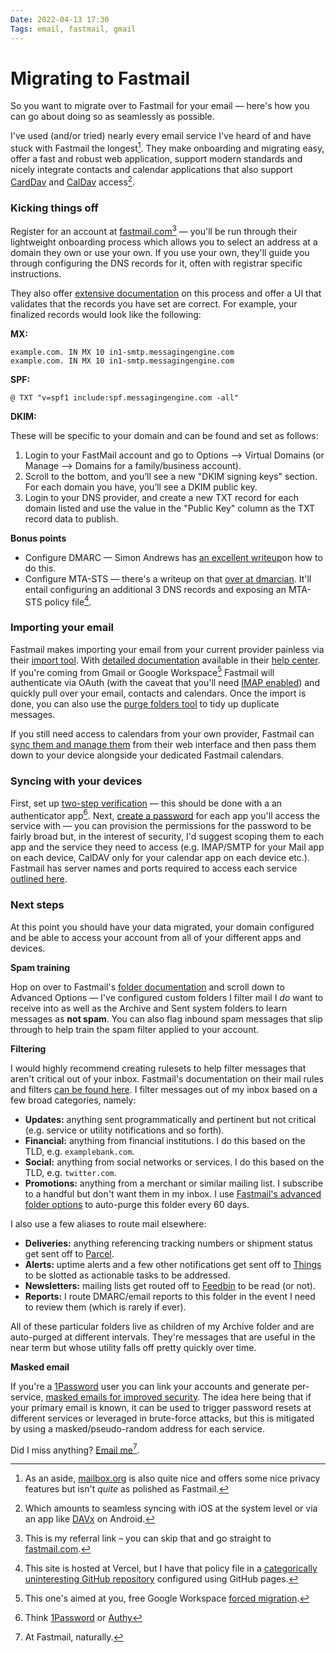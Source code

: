 ```yaml
---
Date: 2022-04-13 17:30
Tags: email, fastmail, gmail
---
```


# Migrating to Fastmail

So you want to migrate over to Fastmail for your email — here's how you can go about doing so as seamlessly as possible.

I've used (and/or tried) nearly every email service I've heard of and have stuck with Fastmail the longest[^1]. They make onboarding and migrating easy, offer a fast and robust web application, support modern standards and nicely integrate contacts and calendar applications that also support [CardDav](https://en.wikipedia.org/wiki/CardDAV) and [CalDav](https://en.wikipedia.org/wiki/CalDAV) access[^2].

### Kicking things off

Register for an account at [fastmail.com](https://ref.fm/u28939392)[^3] — you'll be run through their lightweight onboarding process which allows you to select an address at a domain they own or use your own. If you use your own, they'll guide you through configuring the DNS records for it, often with registrar specific instructions.

They also offer [extensive documentation](https://www.fastmail.com/help/domain_management_custom_dns.html) on this process and offer a UI that validates that the records you have set are correct. For example, your finalized records would look like the following:

**MX:**

```
example.com. IN MX 10 in1-smtp.messagingengine.com
example.com. IN MX 10 in1-smtp.messagingengine.com
```

**SPF:**

```
@ TXT "v=spf1 include:spf.messagingengine.com -all"
```

**DKIM:**

These will be specific to your domain and can be found and set as follows:

1.  Login to your FastMail account and go to Options –> Virtual Domains (or Manage –> Domains for a family/business account).
2.  Scroll to the bottom, and you’ll see a new "DKIM signing keys" section. For each domain you have, you’ll see a DKIM public key.
3.  Login to your DNS provider, and create a new TXT record for each domain listed and use the value in the "Public Key" column as the TXT record data to publish.

**Bonus points**

-   Configure DMARC — Simon Andrews has [an excellent writeup](https://simonandrews.ca/articles/how-to-set-up-spf-dkim-dmarc#dmarc)on how to do this.
-   Configure MTA-STS — there's a writeup on that [over at dmarcian](https://dmarcian.com/mta-sts/). It'll entail configuring an additional 3 DNS records and exposing an MTA-STS policy file[^6].

### Importing your email

Fastmail makes importing your email from your current provider painless via their [import tool](https://www.fastmail.com/go/settings/setup). With [detailed documentation](https://www.fastmail.help/hc/en-us/articles/360058753594-Import-your-mail) available in their [help center](https://www.fastmail.help/hc). If you're coming from Gmail or Google Workspace[^4] Fastmail will authenticate via OAuth (with the caveat that you'll need [IMAP enabled](https://support.google.com/mail/answer/7126229?hl=en)) and quickly pull over your email, contacts and calendars. Once the import is done, you can also use the [purge folders tool](http://fastmail.com/go/cleanfolders) to tidy up duplicate messages.

If you still need access to calendars from your own provider, Fastmail can [sync them and manage them](https://www.fastmail.help/hc/en-us/articles/360058752754-How-to-synchronize-a-calendar) from their web interface and then pass them down to your device alongside your dedicated Fastmail calendars.

### Syncing with your devices

First, set up [two-step verification](https://www.fastmail.help/hc/en-us/articles/360058752374-Using-two-step-verification-2FA-) — this should be done with a an authenticator app[^5]. Next, [create a password](https://www.fastmail.help/hc/en-us/articles/360058752854-App-passwords) for each app you'll access the service with — you can provision the permissions for the password to be fairly broad but, in the interest of security, I'd suggest scoping them to each app and the service they need to access (e.g. IMAP/SMTP for your Mail app on each device, CalDAV only for your calendar app on each device etc.). Fastmail has server names and ports required to access each service [outlined here](https://www.fastmail.help/hc/en-us/articles/1500000278342-Server-names-and-ports).

### Next steps

At this point you should have your data migrated, your domain configured and be able to access your account from all of your different apps and devices.

**Spam training**

Hop on over to Fastmail's [folder documentation](https://www.fastmail.help/hc/en-us/articles/1500000280301-Setting-up-and-using-folders) and scroll down to Advanced Options — I've configured custom folders I filter mail I _do_ want to receive into as well as the Archive and Sent system folders to learn messages as **not spam**. You can also flag inbound spam messages that slip through to help train the spam filter applied to your account.

**Filtering**

I would highly recommend creating rulesets to help filter messages that aren't critical out of your inbox. Fastmail's documentation on their mail rules and filters [can be found here](https://www.fastmail.help/hc/en-us/articles/1500000278122-Organizing-your-inbox#rules). I filter messages out of my inbox based on a few broad categories, namely:

-   **Updates:** anything sent programmatically and pertinent but not critical (e.g. service or utility notifications and so forth).
-   **Financial:** anything from financial institutions. I do this based on the TLD, e.g. `examplebank.com`.
-   **Social:** anything from social networks or services. I do this based on the TLD, e.g. `twitter.com`.
-   **Promotions:** anything from a merchant or similar mailing list. I subscribe to a handful but don't want them in my inbox. I use [Fastmail's advanced folder options](https://www.fastmail.help/hc/en-us/articles/1500000280301-Setting-up-and-using-folders) to auto-purge this folder every 60 days.

I also use a few aliases to route mail elsewhere:

-   **Deliveries:** anything referencing tracking numbers or shipment status get sent off to [Parcel](https://parcelapp.net).
-   **Alerts:** uptime alerts and a few other notifications get sent off to [Things](https://culturedcode.com/things/) to be slotted as actionable tasks to be addressed.
-   **Newsletters:** mailing lists get routed off to [Feedbin](https://feedbin.com) to be read (or not).
-   **Reports:** I route DMARC/email reports to this folder in the event I need to review them (which is rarely if ever).

All of these particular folders live as children of my Archive folder and are auto-purged at different intervals. They're messages that are useful in the near term but whose utility falls off pretty quickly over time.

**Masked email**

If you're a [1Password](https://1password.com) user you can link your accounts and generate per-service, [masked emails for improved security](https://www.fastmail.help/hc/en-us/articles/4406536368911-Masked-Email). The idea here being that if your primary email is known, it can be used to trigger password resets at different services or leveraged in brute-force attacks, but this is mitigated by using a masked/pseudo-random address for each service.

Did I miss anything? [Email me](mailto:fun.song5595@coryd.dev)[^7].

[^1]: As an aside, [mailbox.org](https://mailbox.org) is also quite nice and offers some nice privacy features but isn't _quite_ as polished as Fastmail.
[^2]: Which amounts to seamless syncing with iOS at the system level or via an app like [DAVx](https://play.google.com/store/apps/details?id=at.bitfire.davdroid&hl=en) on Android.
[^3]: This is my referral link – you can skip that and go straight to [fastmail.com](https://fastmail.com).
[^4]: This one's aimed at you, free Google Workspace [forced migration](https://www.theverge.com/2022/1/19/22891509/g-suite-legacy-free-google-apps-workspace-upgrade).
[^5]: Think [1Password](https://1password.com) or [Authy](https://authy.com)
[^6]: This site is hosted at Vercel, but I have that policy file in a [categorically uninteresting GitHub repository](https://github.com/cdransf/mta-sts) configured using GitHub pages.
[^7]: At Fastmail, naturally.
